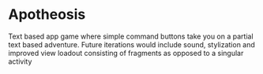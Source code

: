 # Apotheosis
Text based app game where simple command buttons take you on a partial text based adventure.
Future iterations would include sound, stylization and improved view loadout consisting of fragments as opposed to a singular activity
